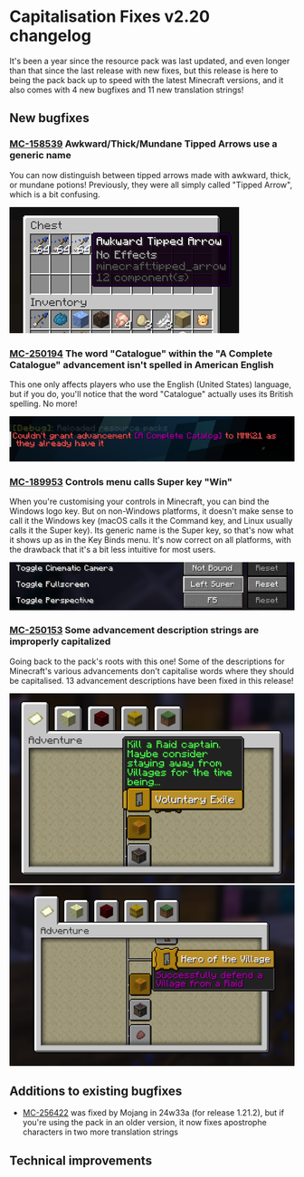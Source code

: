# Capitalisation Fixes v2.20 changelog

It's been a year since the resource pack was last updated, and even longer than that since the last release with new fixes, but this release is here to being the pack back up to speed with the latest Minecraft versions, and it also comes with 4 new bugfixes and 11 new translation strings!

## New bugfixes

### [MC-158539](https://bugs.mojang.com/browse/MC/issues/MC-158539) Awkward/Thick/Mundane Tipped Arrows use a generic name

You can now distinguish between tipped arrows made with awkward, thick, or mundane potions! Previously, they were all simply called "Tipped Arrow", which is a bit confusing.

![Awkward Tipped Arrow](awkward_tipped_arrow.png)

### [MC-250194](https://bugs.mojang.com/browse/MC/issues/MC-250194) The word "Catalogue" within the "A Complete Catalogue" advancement isn't spelled in American English

This one only affects players who use the English (United States) language, but if you do, you'll notice that the word "Catalogue" actually uses its British spelling. No more!

![A Complete Catalog](complete_catalog.png)

### [MC-189953](https://bugs.mojang.com/browse/MC/issues/MC-189953) Controls menu calls Super key "Win"

When you're customising your controls in Minecraft, you can bind the Windows logo key. But on non-Windows platforms, it doesn't make sense to call it the Windows key (macOS calls it the Command key, and Linux usually calls it the Super key). Its generic name is the Super key, so that's now what it shows up as in the Key Binds menu. It's now correct on all platforms, with the drawback that it's a bit less intuitive for most users.

![Binding to Left Super](left_super.png)

### [MC-250153](https://bugs.mojang.com/browse/MC/issues/MC-250153) Some advancement description strings are improperly capitalized

Going back to the pack's roots with this one! Some of the descriptions for Minecraft's various advancements don't capitalise words where they should be capitalised. 13 advancement descriptions have been fixed in this release!

![Voluntary exile](voluntary_exile.png)
![Hero of the Village](hero_of_the_village.png)

## Additions to existing bugfixes

- [MC-256422](https://bugs.mojang.com/browse/MC/issues/MC-256422) was fixed by Mojang in 24w33a (for release 1.21.2), but if you're using the pack in an older version, it now fixes apostrophe characters in two more translation strings

## Technical improvements
